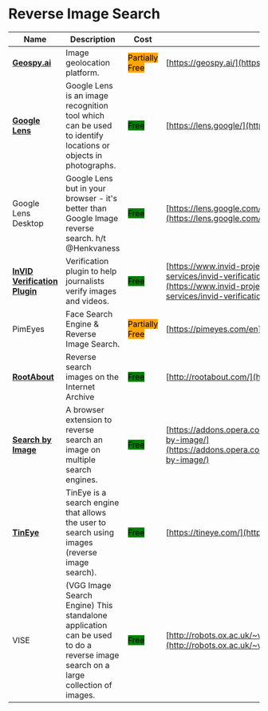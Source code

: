 # Reverse Image Search

| Name | Description | Cost | URL |
| --- | --- | --- | --- |
| [**Geospy.ai**](../../../tools/geospy.ai/README.md) | Image geolocation platform. | <mark style="background-color:orange;">Partially Free</mark> | [https://geospy.ai/](https://geospy.ai/) |
| [**Google Lens**](../../../tools/google-lens/README.md) | Google Lens is an image recognition tool which can be used to identify locations or objects in photographs. | <mark style="background-color:green;">Free</mark> | [https://lens.google/](https://lens.google/) |
| Google Lens Desktop | Google Lens but in your browser - it's better than Google Image reverse search. h/t @Henkvaness | <mark style="background-color:green;">Free</mark> | [https://lens.google.com/search?p=](https://lens.google.com/search?p=) |
| [**InVID Verification Plugin**](../../../tools/invid/README.md) | Verification plugin to help journalists verify images and videos. | <mark style="background-color:green;">Free</mark> | [https://www.invid-project.eu/tools-and-services/invid-verification-plugin/](https://www.invid-project.eu/tools-and-services/invid-verification-plugin/) |
| PimEyes | Face Search Engine & Reverse Image Search. | <mark style="background-color:orange;">Partially Free</mark> | [https://pimeyes.com/en](https://pimeyes.com/en) |
| [**RootAbout**](../../../tools/rootabout/README.md) | Reverse search images on the Internet Archive | <mark style="background-color:green;">Free</mark> | [http://rootabout.com/](http://rootabout.com/) |
| [**Search by Image**](../../../tools/search-by-image/README.md) | A browser extension to reverse search an image on multiple search engines. | <mark style="background-color:green;">Free</mark> | [https://addons.opera.com/extensions/details/search-by-image/](https://addons.opera.com/extensions/details/search-by-image/) |
| [**TinEye**](../../../tools/tineye/README.md) | TinEye is a search engine that allows the user to search using images (reverse image search). | <mark style="background-color:green;">Free</mark> | [https://tineye.com/](https://tineye.com/) |
| VISE | (VGG Image Search Engine) This standalone application can be used to do a reverse image search on a large collection of images. | <mark style="background-color:green;">Free</mark> | [http://robots.ox.ac.uk/~vgg/software/vise](http://robots.ox.ac.uk/~vgg/software/vise) |